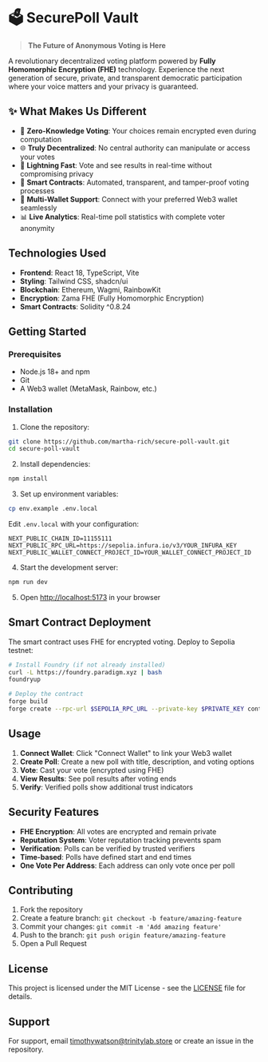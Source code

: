 # 🗳️ SecurePoll Vault

> **The Future of Anonymous Voting is Here**

A revolutionary decentralized voting platform powered by **Fully Homomorphic Encryption (FHE)** technology. Experience the next generation of secure, private, and transparent democratic participation where your voice matters and your privacy is guaranteed.

## ✨ What Makes Us Different

- 🔐 **Zero-Knowledge Voting**: Your choices remain encrypted even during computation
- 🌐 **Truly Decentralized**: No central authority can manipulate or access your votes
- 🚀 **Lightning Fast**: Vote and see results in real-time without compromising privacy
- 🎯 **Smart Contracts**: Automated, transparent, and tamper-proof voting processes
- 🔗 **Multi-Wallet Support**: Connect with your preferred Web3 wallet seamlessly
- 📊 **Live Analytics**: Real-time poll statistics with complete voter anonymity

## Technologies Used

- **Frontend**: React 18, TypeScript, Vite
- **Styling**: Tailwind CSS, shadcn/ui
- **Blockchain**: Ethereum, Wagmi, RainbowKit
- **Encryption**: Zama FHE (Fully Homomorphic Encryption)
- **Smart Contracts**: Solidity ^0.8.24

## Getting Started

### Prerequisites

- Node.js 18+ and npm
- Git
- A Web3 wallet (MetaMask, Rainbow, etc.)

### Installation

1. Clone the repository:
```bash
git clone https://github.com/martha-rich/secure-poll-vault.git
cd secure-poll-vault
```

2. Install dependencies:
```bash
npm install
```

3. Set up environment variables:
```bash
cp env.example .env.local
```

Edit `.env.local` with your configuration:
```env
NEXT_PUBLIC_CHAIN_ID=11155111
NEXT_PUBLIC_RPC_URL=https://sepolia.infura.io/v3/YOUR_INFURA_KEY
NEXT_PUBLIC_WALLET_CONNECT_PROJECT_ID=YOUR_WALLET_CONNECT_PROJECT_ID
```

4. Start the development server:
```bash
npm run dev
```

5. Open [http://localhost:5173](http://localhost:5173) in your browser

## Smart Contract Deployment

The smart contract uses FHE for encrypted voting. Deploy to Sepolia testnet:

```bash
# Install Foundry (if not already installed)
curl -L https://foundry.paradigm.xyz | bash
foundryup

# Deploy the contract
forge build
forge create --rpc-url $SEPOLIA_RPC_URL --private-key $PRIVATE_KEY contracts/SecurePollVault.sol:SecurePollVault --constructor-args $VERIFIER_ADDRESS
```

## Usage

1. **Connect Wallet**: Click "Connect Wallet" to link your Web3 wallet
2. **Create Poll**: Create a new poll with title, description, and voting options
3. **Vote**: Cast your vote (encrypted using FHE)
4. **View Results**: See poll results after voting ends
5. **Verify**: Verified polls show additional trust indicators

## Security Features

- **FHE Encryption**: All votes are encrypted and remain private
- **Reputation System**: Voter reputation tracking prevents spam
- **Verification**: Polls can be verified by trusted verifiers
- **Time-based**: Polls have defined start and end times
- **One Vote Per Address**: Each address can only vote once per poll

## Contributing

1. Fork the repository
2. Create a feature branch: `git checkout -b feature/amazing-feature`
3. Commit your changes: `git commit -m 'Add amazing feature'`
4. Push to the branch: `git push origin feature/amazing-feature`
5. Open a Pull Request

## License

This project is licensed under the MIT License - see the [LICENSE](LICENSE) file for details.

## Support

For support, email timothywatson@trinitylab.store or create an issue in the repository.
